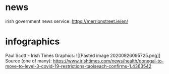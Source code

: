 # news
irish government news service: https://merrionstreet.ie/en/

# infographics
Paul Scott - Irish Times Graphics:
![[Pasted image 20200926095725.png]]
Source (one of many): https://www.irishtimes.com/news/health/donegal-to-move-to-level-3-covid-19-restrictions-taoiseach-confirms-1.4363542
